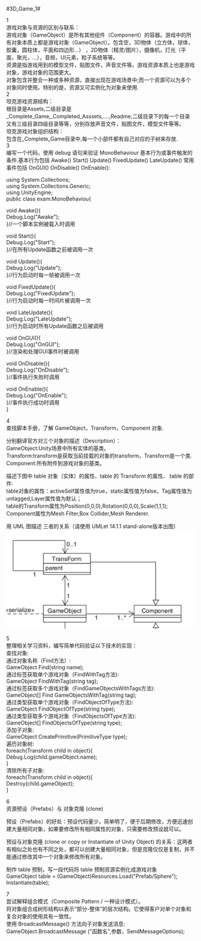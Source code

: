 #3D_Game_1#  

1  
游戏对象与资源的区别与联系：  
游戏对象（GameObject）是所有其他组件（Component）的容器。游戏中的所有对象本质上都是游戏对象（GameObject）。包含空，3D物体（立方体，球体，胶囊，圆柱体，平面和四边形...） ，2D物体（精灵/图片），摄像机，灯光（平面，聚光，...），音频，UI元素，粒子系统等等。   
资源是指游戏用到的模型文件，贴图文件，声音文件等。游戏资源本质上也是游戏对象，游戏对象的范围更大。  
对象包含并整合一种或多种资源，直接出现在游戏场景中;而一个资源可以为多个对象同时使用。特别的是，资源又可实例化为对象来使用.    
2  
坦克游戏资源结构：  
根目录是Assets,二级目录是_Complete_Game,_Completed_Asssets,....,Readme;二级目录下的每一个目录又有三级目录四级目录等等，分别存放声音文件，贴图文件，模型文件等等。  
坦克游戏对象组织结构：  
包含在_Complete_Game目录中,每一个小部件都有自己对应的子树来存放.  
3   
编写一个代码，使用 debug 语句来验证 MonoBehaviour 基本行为或事件触发的条件.基本行为包括 Awake() Start() Update() FixedUpdate() LateUpdate()
常用事件包括 OnGUI() OnDisable() OnEnable():   

using System.Collections;  
using System.Collections.Generic;  
using UnityEngine;  
public class exam:MonoBehaviou{    

void Awake(){  
  Debug.Log("Awake");  
}//一个脚本实例被载入时调用  
  
void Start(){  
  Debug.Log("Start");  
}//在所有Update函数之前被调用一次  
  
void Update(){  
  Debug.Log("Update");  
}//行为启动时每一帧被调用一次  
  
void FixedUpdate(){  
  Debug.Log("FixedUpdate");  
}//行为启动时每一时间片被调用一次  
  
void LateUpdate(){  
  Debug.Log("LateUpdate");  
}//行为启动时所有Update函数之后被调用  
  
void OnGUI(){  
  Debug.Log("OnGUI");  
}//渲染和处理GUI事件时被调用  
  
void OnDisable(){  
  Debug.Log("OnDisable");  
}//事件执行失败时调用  
  
void OnEnable(){  
  Debug.Log("OnEnable");  
}//事件执行成功时调用    
}    
  
4  
查找脚本手册，了解 GameObject，Transform，Component 对象.   
  
分别翻译官方对三个对象的描述（Description）：  
GameObject:Unity场景中所有实体的基类。  
Transform:transform是获取当前挂载的对象的transform，Transform是一个类.  
Component:所有附件到游戏对象的基类。  
  
描述下图中 table 对象（实体）的属性、table 的 Transform 的属性、 table 的部件:  
table对象的属性：activeSelf属性值为true，static属性值为false，Tag属性值为untagged,Layer属性值为默认；  
table的Transform属性为Position(0,0,0),Rotation(0,0,0),Scale(1,1,1);  
Component属性为Mesh Filter,Box Collider,Mesh Renderer.  
  
用 UML 图描述 三者的关系（请使用 UMLet 14.1.1 stand-alone版本出图）  
![](https://github.com/xhc16340263/3D_Game_1/blob/master/QQ%E6%88%AA%E5%9B%BE20180325115327.png)  
  
5  
整理相关学习资料，编写简单代码验证以下技术的实现：  
查找对象:  
通过对象名称（Find方法）:  
GameObject Find(string name);  
通过标签获取单个游戏对象（FindWithTag方法):  
GameObject FindWithTag(string tag);  
通过标签获取多个游戏对象（FindGameObjectsWithTags方法):  
GameObject[] Find GameObjectsWithTag(string tag);  
通过类型获取单个游戏对象（FindObjectOfType方法):  
GameObject FindObjectOfType(string type);  
通过类型获取多个游戏对象（FindObjectsOfType方法):  
GameObject[] FindObjectsOfType(string type);  
添加子对象:  
GameObject CreatePrimitive(PrimitiveType type);  
遍历对象树:   
foreach(Transform child in object){  
Debug.Log(child.gameObject.name);  
}  
清除所有子对象:  
foreach(Transform child in object){  
Destroy(child.gameObject);  
}   
  
6  
资源预设（Prefabs）与 对象克隆 (clone)  
  
预设（Prefabs）的好处：预设代码量少，简单明了，便于后期修改，方便迅速创建大量相同对象，如果要修改所有相同属性的对象，只需要修改预设就可以。   
  
预设与对象克隆 (clone or copy or Instantiate of Unity Object) 的关系：这两者有相似之处也有不同之处，都可以创建大量相同对象，但是克隆仅仅是复制，并不能通过修改其中一个对象来修改所有对象。  
  
制作 table 预制，写一段代码将 table 预制资源实例化成游戏对象  
GameObject table = (GameObject)Resources.Load("Prefab/Sphere");  
Instantiate(table);  
  
7  
尝试解释组合模式（Composite Pattern / 一种设计模式）。   
将对象组合成树形结构以表示“部分-整体”的层次结构。它使得客户对单个对象和复合对象的使用具有一致性。  
使用 BroadcastMessage() 方法向子对象发送消息:  
GameObject.BroadcastMessage ("函数名",参数，SendMessageOptions);  
 
